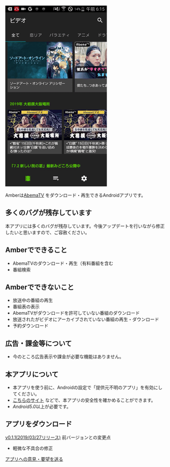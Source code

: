 ![gif](./2019_03_31_06_17_54.gif)

Amberは[AbemaTV](https://abema.tv/) をダウンロード・再生できるAndroidアプリです。

## 多くのバグが残存しています

本アプリには多くのバグが残存しています。今後アップデートを行いながら修正したいと思いますので、ご容赦ください。

## Amberでできること

- AbemaTVのダウンロード・再生（有料番組を含む
- 番組検索

## Amberでできないこと

- 放送中の番組の再生
- 番組表の表示
- AbemaTVがダウンロードを許可していない番組のダウンロード
- 放送されたがビデオにアーカイブされていない番組の再生・ダウンロード
- 予約ダウンロード

## 広告・課金等について

- 今のところ広告表示や課金が必要な機能はありません。

## 本アプリについて

- 本アプリを使う前に、Androidの設定で「提供元不明のアプリ」を有効にしてください。
- [こちらのサイト](https://www.virustotal.com/) などで、本アプリの安全性を確かめることができます。
- *Android5.0*以上が必要です。

## アプリをダウンロード

[v0.1.1(2019/03/27リリース)](https://github.com/AmberAmeba/Android/releases/download/0.1.1/app-release.apk)
前バージョンとの変更点

- 軽微な不具合の修正

[アプリへの意見・要望を送る](https://forms.gle/TZiDwkkFCDYEzGyS9)
